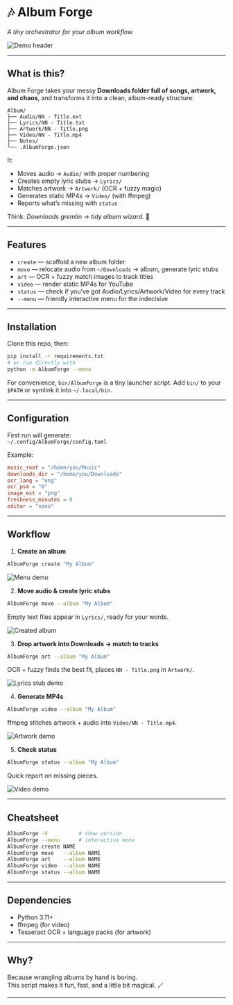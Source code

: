 # 🎶 Album Forge  
*A tiny orchestrator for your album workflow.*  

![Demo header](images/01.png)  

---

## What is this?  
Album Forge takes your messy **Downloads folder full of songs, artwork, and chaos**, and transforms it into a clean, album-ready structure:  
```
Album/
├── Audio/NN - Title.ext
├── Lyrics/NN - Title.txt
├── Artwork/NN - Title.png
├── Video/NN - Title.mp4
├── Notes/
└── .AlbumForge.json
```


It:  
- Moves audio → `Audio/` with proper numbering  
- Creates empty lyric stubs → `Lyrics/`  
- Matches artwork → `Artwork/` (OCR + fuzzy magic)  
- Generates static MP4s → `Video/` (with ffmpeg)  
- Reports what’s missing with `status`  

Think: *Downloads gremlin → tidy album wizard.* 🧙

---

## Features  
- `create` — scaffold a new album folder  
- `move` — relocate audio from `~/Downloads` → album, generate lyric stubs  
- `art` — OCR + fuzzy match images to track titles  
- `video` — render static MP4s for YouTube  
- `status` — check if you’ve got Audio/Lyrics/Artwork/Video for every track  
- `--menu` — friendly interactive menu for the indecisive  

---

## Installation  

Clone this repo, then:  

```bash
pip install -r requirements.txt
# or run directly with
python -m AlbumForge --menu
```

For convenience, `bin/AlbumForge` is a tiny launcher script. Add `bin/` to your `$PATH` or symlink it into `~/.local/bin`.  

---

## Configuration  

First run will generate:  
`~/.config/AlbumForge/config.toml`  

Example:  

```toml
music_root = "/home/you/Music"
downloads_dir = "/home/you/Downloads"
ocr_lang = "eng"
ocr_psm = "6"
image_ext = "png"
freshness_minutes = 0
editor = "nano"
```

---

## Workflow  

1. **Create an album**  
```bash
AlbumForge create "My Album"
```  

![Menu demo](images/02.png)  

2. **Move audio & create lyric stubs**  
```bash
AlbumForge move --album "My Album"
```  

Empty text files appear in `Lyrics/`, ready for your words.  

![Created album](images/03.png)  

3. **Drop artwork into Downloads → match to tracks**  
```bash
AlbumForge art --album "My Album"
```  

OCR + fuzzy finds the best fit, places `NN - Title.png` in `Artwork/`.  

![Lyrics stub demo](images/04.png)  

4. **Generate MP4s**  
```bash
AlbumForge video --album "My Album"
```  

ffmpeg stitches artwork + audio into `Video/NN - Title.mp4`.  

![Artwork demo](images/05.png)  

5. **Check status**  
```bash
AlbumForge status --album "My Album"
```  

Quick report on missing pieces.  

![Video demo](images/06.png)  

---

## Cheatsheet  

```bash
AlbumForge -V          # show version
AlbumForge --menu      # interactive menu
AlbumForge create NAME
AlbumForge move   --album NAME
AlbumForge art    --album NAME
AlbumForge video  --album NAME
AlbumForge status --album NAME
```

---

## Dependencies  
- Python 3.11+  
- ffmpeg (for video)  
- Tesseract OCR + language packs (for artwork)  

---

## Why?  
Because wrangling albums by hand is boring.  
This script makes it fun, fast, and a little bit magical. 🪄  

---

